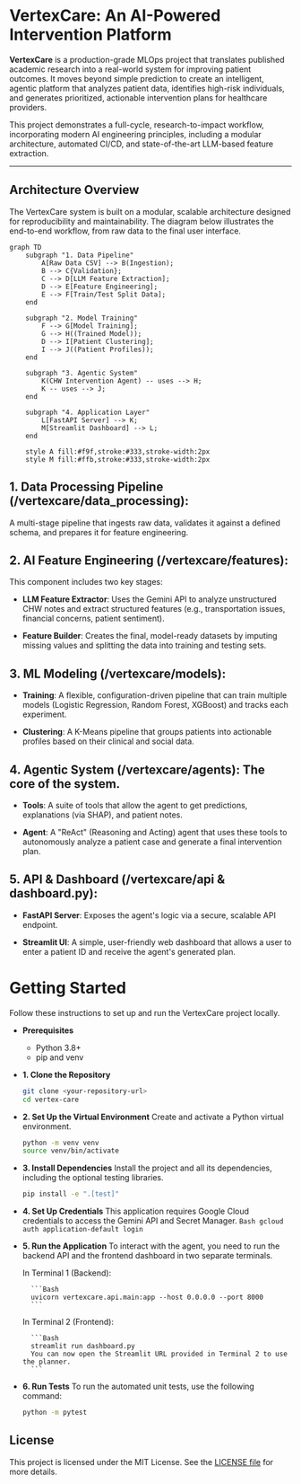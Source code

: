 # VertexCare: An AI-Powered Intervention Platform

**VertexCare** is a production-grade MLOps project that translates published academic research into a real-world system for improving patient outcomes. It moves beyond simple prediction to create an intelligent, agentic platform that analyzes patient data, identifies high-risk individuals, and generates prioritized, actionable intervention plans for healthcare providers.

This project demonstrates a full-cycle, research-to-impact workflow, incorporating modern AI engineering principles, including a modular architecture, automated CI/CD, and state-of-the-art LLM-based feature extraction.

---

## Architecture Overview

The VertexCare system is built on a modular, scalable architecture designed for reproducibility and maintainability. The diagram below illustrates the end-to-end workflow, from raw data to the final user interface.

```mermaid
graph TD
    subgraph "1. Data Pipeline"
        A[Raw Data CSV] --> B(Ingestion);
        B --> C{Validation};
        C --> D[LLM Feature Extraction];
        D --> E[Feature Engineering];
        E --> F[Train/Test Split Data];
    end

    subgraph "2. Model Training"
        F --> G[Model Training];
        G --> H((Trained Model));
        D --> I[Patient Clustering];
        I --> J((Patient Profiles));
    end

    subgraph "3. Agentic System"
        K(CHW Intervention Agent) -- uses --> H;
        K -- uses --> J;
    end

    subgraph "4. Application Layer"
        L[FastAPI Server] --> K;
        M[Streamlit Dashboard] --> L;
    end

    style A fill:#f9f,stroke:#333,stroke-width:2px
    style M fill:#ffb,stroke:#333,stroke-width:2px
```

## 1. Data Processing Pipeline (/vertexcare/data_processing):

A multi-stage pipeline that ingests raw data, validates it against a defined schema, and prepares it for feature engineering.

## 2. AI Feature Engineering (/vertexcare/features):

This component includes two key stages:

- **LLM Feature Extractor**:
Uses the Gemini API to analyze unstructured CHW notes and extract structured features (e.g., transportation issues, financial concerns, patient sentiment).

- **Feature Builder**:
Creates the final, model-ready datasets by imputing missing values and splitting the data into training and testing sets.

## 3. ML Modeling (/vertexcare/models):

- **Training**: A flexible, configuration-driven pipeline that can train multiple models (Logistic Regression, Random Forest, XGBoost) and tracks each experiment.

- **Clustering**: A K-Means pipeline that groups patients into actionable profiles based on their clinical and social data.

## 4. Agentic System (/vertexcare/agents): The core of the system.

- **Tools**: A suite of tools that allow the agent to get predictions, explanations (via SHAP), and patient notes.

- **Agent**: A "ReAct" (Reasoning and Acting) agent that uses these tools to autonomously analyze a patient case and generate a final intervention plan.

## 5. API & Dashboard (/vertexcare/api & dashboard.py):

- **FastAPI Server**: Exposes the agent's logic via a secure, scalable API endpoint.

- **Streamlit UI**: A simple, user-friendly web dashboard that allows a user to enter a patient ID and receive the agent's generated plan.

# Getting Started
Follow these instructions to set up and run the VertexCare project locally.

- **Prerequisites**
    - Python 3.8+
    - pip and venv

- **1. Clone the Repository**
    ```Bash
    git clone <your-repository-url>
    cd vertex-care
    ```
- **2. Set Up the Virtual Environment**
Create and activate a Python virtual environment.

    ```Bash
    python -m venv venv
    source venv/bin/activate
    ```
- **3. Install Dependencies**
    Install the project and all its dependencies, including the optional testing libraries.

    ```Bash
    pip install -e ".[test]"
    ```
- **4. Set Up Credentials**
    This application requires Google Cloud credentials to access the Gemini API and Secret Manager.
        ```Bash
        gcloud auth application-default login
        ```

- **5. Run the Application**
    To interact with the agent, you need to run the backend API and the frontend dashboard in two separate terminals.

    In Terminal 1 (Backend):

        ```Bash
        uvicorn vertexcare.api.main:app --host 0.0.0.0 --port 8000
        ```
    In Terminal 2 (Frontend):

        ```Bash
        streamlit run dashboard.py
        You can now open the Streamlit URL provided in Terminal 2 to use the planner.
        ```
- **6. Run Tests**
    To run the automated unit tests, use the following command:

    ```Bash
    python -m pytest
    ```
<!-- ## Contributing
Contributions are welcome! If you have a suggestion or find a bug, please open an issue to discuss it.

If you would like to contribute code, please follow these steps:

Fork the repository.

Create a new feature branch (git checkout -b feat/your-amazing-feature).

Make your changes and commit them (git commit -m 'Feat: Add some amazing feature').

Push to the branch (git push origin feat/your-amazing-feature).

Open a new Pull Request. -->

## License
This project is licensed under the MIT License. See the [LICENSE file](#LICENSE) for more details.
